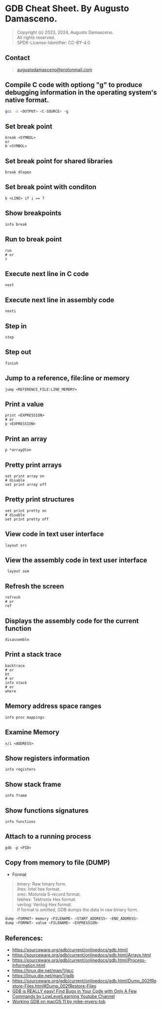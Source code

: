 # GDB Cheat Sheet. By Augusto Damasceno.
> Copyright (c) 2023, 2024, Augusto Damasceno.  
> All rights reserved.  
> SPDX-License-Identifier: CC-BY-4.0  

## Contact
> [augustodamasceno@protonmail.com](mailto:augustodamasceno@protonmail.com)

## Compile C code with optiong "g" to produce debugging information in the operating system's native format.
```bash
gcc -o <OUTPUT> <C-SOURCE> -g 
```

## Set break point
```gdb
break <SYMBOL>
or
b <SYMBOL>
```

## Set break point for shared libraries  
```gdb
break dlopen
```


## Set break point with conditon
```gdb
b <LINE> if i == 7
```

## Show breakpoints  
```gdb
info break
```

## Run to break point
```gdb
run
# or
r
```

## Execute next line in C code
```gdb
next
```

## Execute next line in assembly code
```gdb
nexti
```

## Step in
```gdb
step
```

## Step out
```gdb
finish
```

## Jump to a reference, file:line or memory
```gdb
jump <REFERENCE_FILE:LINE_MEMORY>
```

## Print a value
```gdb
print <EXPRESSION>
# or
p <EXPRESSION>
```

## Print an array
```gdb
p *array@len
```

## Pretty print arrays
```gdb
set print array on
# disable 
set print array off
```

## Pretty print structures  
```gdb
set print pretty on
# disable
set print pretty off
```

## View code in text user interface  
```gdb
layout src 
```

## View the assembly code in text user interface   
```gdb
 layout asm
```

## Refresh the screen
```gdb
refresh
# or
ref
```

## Displays the assembly code for the current function
```gdb
disassemble
```

## Print a stack trace
```gdb
backtrace
# or
bt
# or
info stack
# or
where
```

## Memory address space ranges  
```gdb
info proc mappings
```

## Examine Memory
```gdb
x/i <ADDRESS>
```

## Show registers information
```gdb
info registers
```

## Show stack frame  
```gdb
info frame
```

## Show functions signatures  
```gdb
info functions
```

## Attach to a running process  
```gdb
gdb -p <PID>
```

## Copy from memory to file (DUMP)  
* Format  
> binary: Raw binary form.   
> ihex: Intel hex format.   
> srec: Motorola S-record format.   
> tekhex: Tektronix Hex format.   
> verilog: Verilog Hex format.  
>  If format is omitted, GDB dumps the data in raw binary form.   
```bash
dump <FORMAT> memory <FILENAME> <START_ADDRESS> <END_ADDRESS>
dump <FORMAT> value <FILENAME> <EXPRESSION>
```

## References:
* https://sourceware.org/gdb/current/onlinedocs/gdb.html/
* https://sourceware.org/gdb/current/onlinedocs/gdb.html/Arrays.html
* https://sourceware.org/gdb/current/onlinedocs/gdb.html/Process-Information.html  
* https://linux.die.net/man/1/gcc
* https://linux.die.net/man/1/gdb
* https://sourceware.org/gdb/current/onlinedocs/gdb.html/Dump_002fRestore-Files.html#Dump_002fRestore-Files
* [ GDB is REALLY easy! Find Bugs in Your Code with Only A Few Commands by LowLevelLearning Youtube Channel](https://www.youtube.com/watch?v=Dq8l1_-QgAc)  
* [Working GDB on macOS 11 by mike-myers-tob](https://gist.github.com/mike-myers-tob/9a6013124bad7ff074d3297db2c98247)